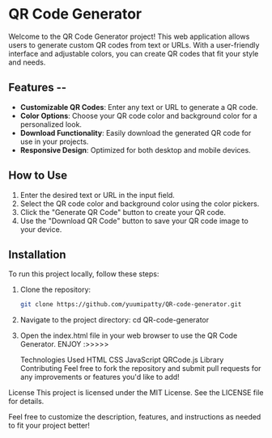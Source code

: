 # QR Code Generator ##

Welcome to the QR Code Generator project! This web application allows users to generate custom QR codes from text or URLs. With a user-friendly interface and adjustable colors, you can create QR codes that fit your style and needs.

## Features -- 

- **Customizable QR Codes**: Enter any text or URL to generate a QR code.
- **Color Options**: Choose your QR code color and background color for a personalized look.
- **Download Functionality**: Easily download the generated QR code for use in your projects.
- **Responsive Design**: Optimized for both desktop and mobile devices.

## How to Use

1. Enter the desired text or URL in the input field.
2. Select the QR code color and background color using the color pickers.
3. Click the "Generate QR Code" button to create your QR code.
4. Use the "Download QR Code" button to save your QR code image to your device.

## Installation

To run this project locally, follow these steps:

1. Clone the repository:
   ```bash
   git clone https://github.com/yuumipatty/QR-code-generator.git
2.  Navigate to the project directory: cd QR-code-generator

3. Open the index.html file in your web browser to use the QR Code Generator.   ENJOY :>>>>>

   Technologies Used
HTML
CSS
JavaScript
QRCode.js Library
Contributing
Feel free to fork the repository and submit pull requests for any improvements or features you'd like to add!

License
This project is licensed under the MIT License. See the LICENSE file for details.

Feel free to customize the description, features, and instructions as needed to fit your project better!
